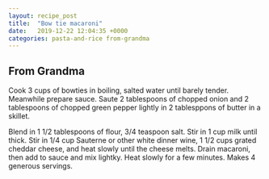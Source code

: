 ```yaml
---
layout: recipe_post
title:  "Bow tie macaroni"
date:   2019-12-22 12:04:35 +0000
categories: pasta-and-rice from-grandma
---
```


## From Grandma

Cook 3 cups of bowties in boiling, salted water until barely tender. Meanwhile prepare sauce. Saute 2 tablespoons of chopped onion and 2 tablespoons of chopped green pepper lightly in 2 tablesppons of butter in a skillet.

Blend in 1 1/2 tablespoons of flour, 3/4 teaspoon salt. Stir in 1 cup milk until thick. Stir in 1/4 cup Sauterne or other white dinner wine, 1 1/2 cups grated cheddar cheese, and heat slowly until the cheese melts.
<bt>Drain macaroni, then add to sauce and mix lightky. Heat slowly for a few minutes. Makes 4 generous servings.
